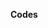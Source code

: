 
**Codes**

<mp4 src="icons-academy/sample-video.gif" width="1200"  style="padding: 0px 0px 30px 30px">
